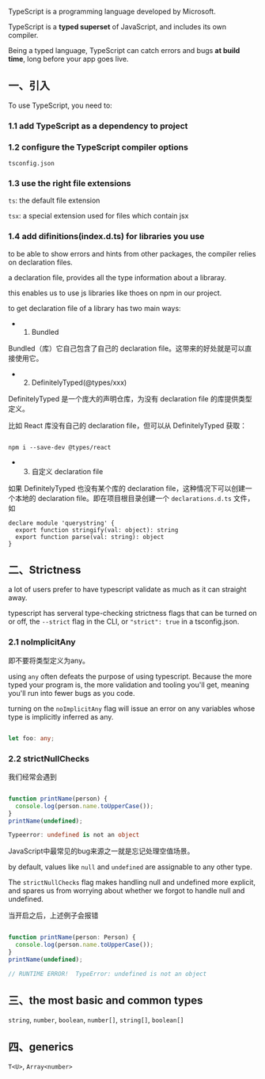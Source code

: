 
TypeScript is a programming language developed by Microsoft.

TypeScript is a **typed superset** of JavaScript, and includes its own compiler.

Being a typed language, TypeScript can catch errors and bugs **at build time**, long before your app goes live.


## 一、引入

To use TypeScript, you need to:

### 1.1 add TypeScript as a dependency to project

### 1.2 configure the TypeScript compiler options

`tsconfig.json`

### 1.3 use the right file extensions

`ts`: the default file extension

`tsx`: a special extension used for files which contain jsx

### 1.4 add difinitions(index.d.ts) for libraries you use

to be able to show errors and hints from other packages, the compiler relies on declaration files.

a declaration file, provides all the type information about a libraray.

this enables us to use js libraries like thoes on npm in our project.

to get declaration file of a library has two main ways:

- 1. Bundled

Bundled（库）它自己包含了自己的 declaration file。这带来的好处就是可以直接使用它。

- 2. DefinitelyTyped(@types/xxx)

DefinitelyTyped 是一个庞大的声明仓库，为没有 declaration file 的库提供类型定义。

比如 React 库没有自己的 declaration file，但可以从 DefinitelyTyped 获取：

```

npm i --save-dev @types/react

```

- 3. 自定义 declaration file

如果 DefinitelyTyped 也没有某个库的 declaration file，这种情况下可以创建一个本地的 declaration file。即在项目根目录创建一个 `declarations.d.ts` 文件，如

```
declare module 'querystring' {
  export function stringify(val: object): string
  export function parse(val: string): object
}

```

## 二、Strictness

a lot of users prefer to have typescript validate as much as it can straight away.

typescript has serveral type-checking strictness flags that can be turned on or off, the `--strict` flag in the CLI, or `"strict": true` in a tsconfig.json.

### 2.1 noImplicitAny

即不要将类型定义为any。

using `any` often defeats the purpose of using typescript. Because the more typed your program is, the more validation and tooling you'll get, meaning you'll run into fewer bugs as you code.

turning on the `noImplicitAny` flag will issue an error on any variables whose type is implicitly inferred as any.


```typescript

let foo: any;

```


### 2.2 strictNullChecks


我们经常会遇到

```typescript

function printName(person) {
  console.log(person.name.toUpperCase());
}
printName(undefined);

Typeerror: undefined is not an object

```

JavaScript中最常见的bug来源之一就是忘记处理空值场景。

by default, values like `null` and `undefined` are assignable to any other type.

The `strictNullChecks` flag makes handling null and undefined more explicit, and spares us from worrying about whether we forgot to handle null and undefined.

当开启之后，上述例子会报错


```typescript

function printName(person: Person) {
  console.log(person.name.toUpperCase());
}
printName(undefined);

// RUNTIME ERROR!  TypeError: undefined is not an object   

```


## 三、the most basic and common types

`string`, `number`, `boolean`, `number[]`, `string[]`, `boolean[]` 

## 四、generics

`T<U>`, `Array<number>`







